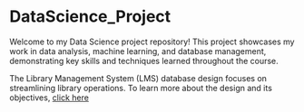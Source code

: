 # DataScience_Project

Welcome to my Data Science project repository! 
This project showcases my work in data analysis, machine learning, and database management, demonstrating key skills and techniques learned throughout the course.


The Library Management System (LMS) database design focuses on streamlining library operations. To learn more about the design and its objectives, [click here](https://github.com/Akila-19/DataScience_Project/blob/main/Case%20Study%20-%20Database%20Design.pdf)

